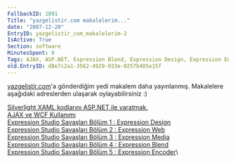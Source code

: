 ```yaml
---
FallbackID: 1891
Title: "yazgelistir.com makalelerim..."
date: "2007-12-20"
EntryID: yazgelistir_com_makalelerim-2
IsActive: True
Section: software
MinutesSpent: 0
Tags: AJAX, ASP.NET, Expression Blend, Expression Design, Expression Encoder, Expression Media, Expression Studio, Expression Web, Silverlight
old.EntryID: d8e7c2a1-3562-4929-933e-0257b485e15f
---
```

[yazgelistir.com](http://www.yazgelistir.com/)'a gönderdiğim yedi
makalem daha yayınlanmış. Makalelere aşağıdaki adreslerden ulaşarak
oylayabilirsiniz :)

[Silverlight XAML kodlarını ASP.NET ile
yaratmak.](http://www.yazgelistir.com/Makaleler/1000001530.ygpx)\
 [AJAX ve WCF
Kullanımı](http://www.yazgelistir.com/Makaleler/1000001536.ygpx)\
 [Expression Studio Savaşları Bölüm 1 : Expression
Design](http://www.yazgelistir.com/Makaleler/1000001535.ygpx)\
 [Expression Studio Savaşları Bölüm 2 : Expression
Web](http://www.yazgelistir.com/Makaleler/1000001534.ygpx)\
 [Expression Studio Savaşları Bölüm 3 : Expression
Media](http://www.yazgelistir.com/Makaleler/1000001533.ygpx)\
 [Expression Studio Savaşları Bölüm 4 : Expression
Blend](http://www.yazgelistir.com/Makaleler/1000001532.ygpx)\
 [Expression Studio Savaşları Bölüm 5 : Expression
Encoder](http://www.yazgelistir.com/Makaleler/1000001531.ygpx)\


